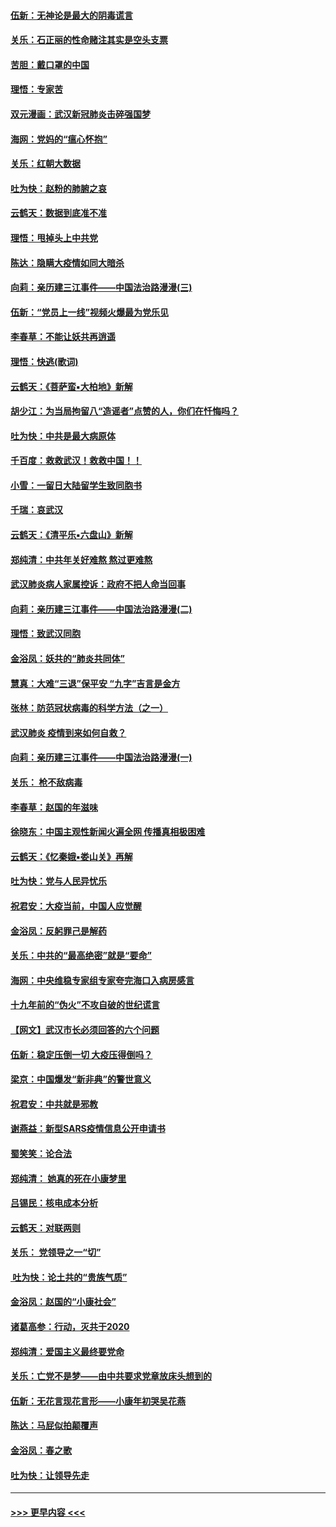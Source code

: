 #### [伍新：无神论是最大的阴毒谎言](../pages/nsc993/n11846129.md?t=02070031) 
#### [关乐：石正丽的性命赌注其实是空头支票](../pages/nsc993/n11846109.md?t=02070031) 
#### [苦胆：戴口罩的中国](../pages/nsc993/n11845576.md?t=02070031) 
#### [理悟：专家苦](../pages/nsc993/n11845564.md?t=02070031) 
#### [双元漫画：武汉新冠肺炎击碎强国梦](../pages/nsc993/n11843320.md?t=02070031) 
#### [海网：党妈的“瘟心怀抱”](../pages/nsc993/n11840740.md?t=02070031) 
#### [关乐：红朝大数据](../pages/nsc993/n11840675.md?t=02070031) 
#### [吐为快：赵粉的肺腑之哀](../pages/nsc993/n11840618.md?t=02070031) 
#### [云鹤天：数据到底准不准](../pages/nsc993/n11840325.md?t=02070031) 
#### [理悟：甩掉头上中共党](../pages/nsc993/n11838826.md?t=02070031) 
#### [陈达：隐瞒大疫情如同大暗杀](../pages/nsc993/n11838771.md?t=02070031) 
#### [向莉：亲历建三江事件——中国法治路漫漫(三)](../pages/nsc993/n11831825.md?t=02070031) 
#### [伍新：“党员上一线”视频火爆最为党乐见](../pages/nsc993/n11838200.md?t=02070031) 
#### [李春草：不能让妖共再逍遥](../pages/nsc993/n11838102.md?t=02070031) 
#### [理悟：快逃(歌词)](../pages/nsc993/n11838083.md?t=02070031) 
#### [云鹤天：《菩萨蛮▪大柏地》新解](../pages/nsc993/n11838059.md?t=02070031) 
#### [胡少江：为当局拘留八“造谣者”点赞的人，你们在忏悔吗？](../pages/nsc993/n11836801.md?t=02070031) 
#### [吐为快：中共是最大病原体](../pages/nsc993/n11836748.md?t=02070031) 
#### [千百度：救救武汉！救救中国！！](../pages/nsc993/n11836145.md?t=02070031) 
#### [小雪：一留日大陆留学生致同胞书](../pages/nsc993/n11834624.md?t=02070031) 
#### [千瑞：哀武汉](../pages/nsc993/n11833647.md?t=02070031) 
#### [云鹤天：《清平乐▪六盘山》新解](../pages/nsc993/n11833611.md?t=02070031) 
#### [郑纯清：中共年关好难熬 熬过更难熬](../pages/nsc993/n11833489.md?t=02070031) 
#### [武汉肺炎病人家属控诉：政府不把人命当回事](../pages/nsc993/n11833205.md?t=02070031) 
#### [向莉：亲历建三江事件——中国法治路漫漫(二)](../pages/nsc993/n11829102.md?t=02070031) 
#### [理悟：致武汉同胞](../pages/nsc993/n11831522.md?t=02070031) 
#### [金浴凤：妖共的“肺炎共同体”](../pages/nsc993/n11829448.md?t=02070031) 
#### [慧真：大难“三退”保平安 “九字”吉言是金方](../pages/nsc993/n11829501.md?t=02070031) 
#### [张林：防范冠状病毒的科学方法（之一）](../pages/nsc993/n11828618.md?t=02070031) 
#### [武汉肺炎 疫情到来如何自救？](../pages/nsc993/n11827632.md?t=02070031) 
#### [向莉：亲历建三江事件——中国法治路漫漫(一)](../pages/nsc993/n11827190.md?t=02070031) 
#### [关乐： 枪不敌病毒](../pages/nsc993/n11826746.md?t=02070031) 
#### [李春草：赵国的年滋味](../pages/nsc993/n11826321.md?t=02070031) 
#### [徐晓东：中国主观性新闻火遍全网 传播真相极困难](../pages/nsc993/n11826508.md?t=02070031) 
#### [云鹤天：《忆秦娥▪娄山关》再解](../pages/nsc993/n11824682.md?t=02070031) 
#### [吐为快：党与人民异忧乐](../pages/nsc993/n11824660.md?t=02070031) 
#### [祝君安：大疫当前，中国人应觉醒](../pages/nsc993/n11821946.md?t=02070031) 
#### [金浴凤：反躬罪己是解药](../pages/nsc993/n11820280.md?t=02070031) 
#### [关乐：中共的“最高绝密”就是“要命”](../pages/nsc993/n11816946.md?t=02070031) 
#### [海网：中央维稳专家组专家夸完海口入病房感言](../pages/nsc993/n11815138.md?t=02070031) 
#### [十九年前的“伪火”不攻自破的世纪谎言](../pages/nsc993/n11813238.md?t=02070031) 
#### [【网文】武汉市长必须回答的六个问题](../pages/nsc993/n11813848.md?t=02070031) 
#### [伍新：稳定压倒一切 大疫压得倒吗？](../pages/nsc993/n11812634.md?t=02070031) 
#### [梁京：中国爆发“新非典”的警世意义](../pages/nsc993/n11812554.md?t=02070031) 
#### [祝君安：中共就是邪教](../pages/nsc993/n11812431.md?t=02070031) 
#### [谢燕益：新型SARS疫情信息公开申请书](../pages/nsc993/n11808840.md?t=02070031) 
#### [蜀笑笑：论合法](../pages/nsc993/n11808064.md?t=02070031) 
#### [郑纯清： 她真的死在小康梦里](../pages/nsc993/n11806623.md?t=02070031) 
#### [吕锡民：核电成本分析](../pages/nsc993/n11806284.md?t=02070031) 
#### [云鹤天：对联两则](../pages/nsc993/n11805957.md?t=02070031) 
#### [关乐： 党领导之一“切”](../pages/nsc993/n11804505.md?t=02070031) 
#### [ 吐为快：论土共的“贵族气质”](../pages/nsc993/n11804490.md?t=02070031) 
#### [金浴凤：赵国的“小康社会”](../pages/nsc993/n11804452.md?t=02070031) 
#### [诸葛高参：行动，灭共于2020](../pages/nsc993/n11804120.md?t=02070031) 
#### [郑纯清：爱国主义最终要党命](../pages/nsc993/n11802197.md?t=02070031) 
#### [关乐：亡党不是梦——由中共要求党章放床头想到的](../pages/nsc993/n11802156.md?t=02070031) 
#### [伍新：无花言现花言形——小康年初哭吴花燕](../pages/nsc993/n11800044.md?t=02070031) 
#### [陈达：马屁似拍颠覆声](../pages/nsc993/n11800010.md?t=02070031) 
#### [金浴凤：春之歌](../pages/nsc993/n11797687.md?t=02070031) 
#### [吐为快：让领导先走](../pages/nsc993/n11797512.md?t=02070031) 

----
#### [ >>> 更早内容 <<< ](../indexes/nsc993-earlier.md)
